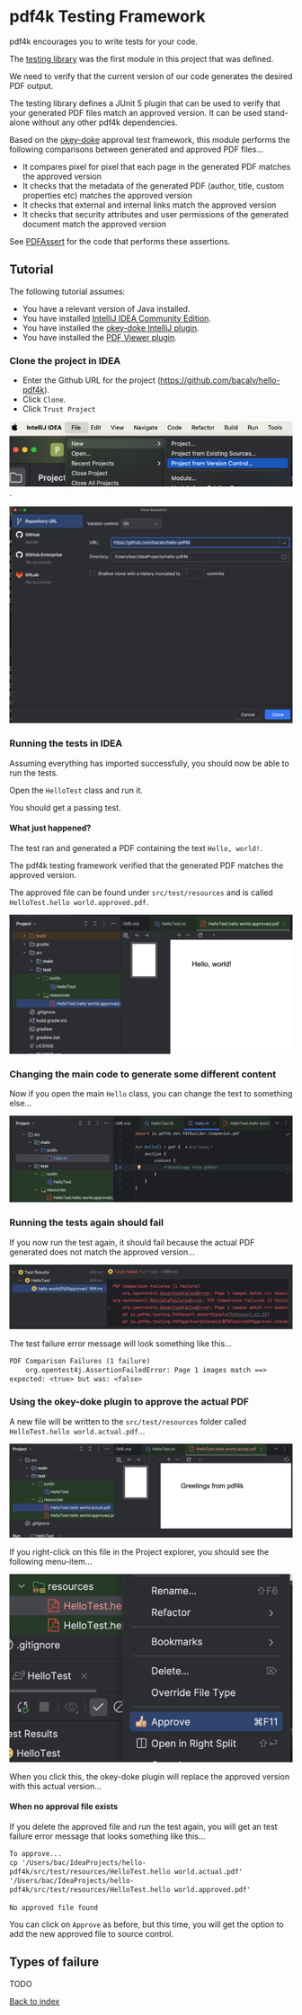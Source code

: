 # pdf4k Testing Framework

pdf4k encourages you to write tests for your code.

The [testing library](../../libraries/testing/README.md) was the first module in this project that was defined.

We need to verify that the current version of our code generates the desired PDF output.

The testing library defines a JUnit 5 plugin that can be used to verify that your generated PDF files match an approved
version. It can be used stand-alone without any other pdf4k dependencies.

Based on the [okey-doke](https://github.com/dmcg/okey-doke) approval test framework, this module performs the following comparisons between generated
and approved PDF files...

- It compares pixel for pixel that each page in the generated PDF matches the approved version
- It checks that the metadata of the generated PDF (author, title, custom properties etc) matches the approved version
- It checks that external and internal links match the approved version
- It checks that security attributes and user permissions of the generated document match the approved version

See [PDFAssert](../../libraries/testing/src/main/kotlin/io/pdf4k/testing/PdfAssert.kt) for the code that performs these
assertions.

## Tutorial

The following tutorial assumes:

* You have a relevant version of Java installed.
* You have installed [IntelliJ IDEA Community Edition](https://www.jetbrains.com/idea/download).
* You have installed the [okey-doke IntelliJ plugin](https://plugins.jetbrains.com/plugin/9424-okey-doke-support).
* You have installed the [PDF Viewer plugin](https://plugins.jetbrains.com/plugin/14494-pdf-viewer).

### Clone the project in IDEA

* Enter the Github URL for the project (https://github.com/bacalv/hello-pdf4k).
* Click `Clone`.
* Click `Trust Project`

![Import the project from GitHub](./images/import-project-from-source-control.png).

![Clone the project](./images/clone.png)

### Running the tests in IDEA

Assuming everything has imported successfully, you should now be able to run the tests.

Open the `HelloTest` class and run it.

You should get a passing test.

#### What just happened?

The test ran and generated a PDF containing the text `Hello, world!`.

The pdf4k testing framework verified that the generated PDF matches the approved version.

The approved file can be found under `src/test/resources` and is called `HelloTest.hello world.approved.pdf`.

![The original approved PDF](./images/approved-original.png)

### Changing the main code to generate some different content

Now if you open the main `Hello` class, you can change the text to something else...

![Changing the main class](./images/change-text.png)

### Running the tests again should fail

If you now run the test again, it should fail because the actual PDF generated does
not match the approved version...

![Failed test](./images/failed-test.png)

The test failure error message will look something like this...

```
PDF Comparison Failures (1 failure)
	org.opentest4j.AssertionFailedError: Page 1 images match ==> expected: <true> but was: <false>
```

### Using the okey-doke plugin to approve the actual PDF

A new file will be written to the `src/test/resources` folder called `HelloTest.hello world.actual.pdf`...

![The actual generated PDF](./images/actual.png)

If you right-click on this file in the Project explorer, you should see the following menu-item...

![The approve menu item](./images/approve-menu-item.png)

When you click this, the okey-doke plugin will replace the approved version with this actual version...

#### When no approval file exists

If you delete the approved file and run the test again, you will get an test failure error message that looks something
like this...

```
To approve...
cp '/Users/bac/IdeaProjects/hello-pdf4k/src/test/resources/HelloTest.hello world.actual.pdf' '/Users/bac/IdeaProjects/hello-pdf4k/src/test/resources/HelloTest.hello world.approved.pdf'

No approved file found
```

You can click on `Approve` as before, but this time, you will get the option to add the new approved file to source
control.

## Types of failure

TODO

[Back to index](./README.md)